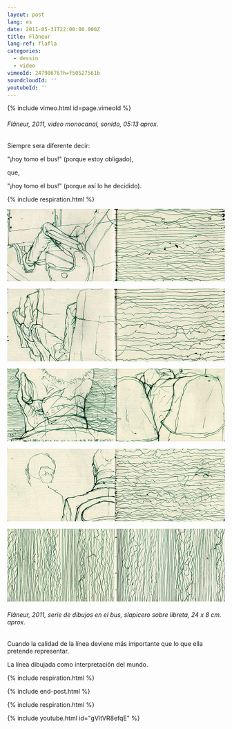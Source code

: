 ```yaml
---
layout: post
lang: es
date: 2011-05-31T22:00:00.000Z
title: Flâneur
lang-ref: flafla
categories:
  - dessin
  - video
vimeoId: 24798676?h=f50527561b
soundcloudId: ''
youtubeId: ''
---
```


{% include vimeo.html id=page.vimeoId %}

###### *Flâneur*, 2011, video monocanal, sonido, 05:13 aprox.

Siempre sera diferente decir:

"¡hoy tomo el bus!" (porque estoy obligado),

que,

"¡hoy tomo el bus!" (porque así lo he decidido).

{% include respiration.html %}

![](/imgs/fla007-up.jpg)

![](/imgs/fla008-up.jpg)

![](/imgs/fla010-up.jpg)

![](/imgs/fla012-up.jpg)

![](/imgs/fla014-up.jpg)

###### *Flâneur*, 2011, serie de dibujos en el bus, slapicero sobre libreta, 24 x 8 cm. aprox.

Cuando la calidad de la línea deviene más importante que lo que ella pretende representar.

La línea dibujada como interpretación del mundo.

{% include respiration.html %}

{% include end-post.html %}

{% include respiration.html %}

{% include youtube.html id="gVltVR8efqE" %}
